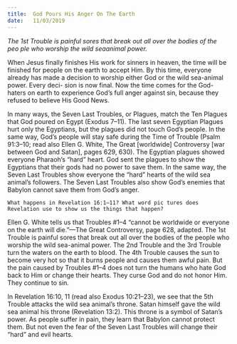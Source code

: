 ```yaml
---
title:  God Pours His Anger On The Earth
date:   11/03/2019
---
```


_The 1st Trouble is painful sores that break out all over the bodies of the peo­ ple who worship the wild sea­animal power._

When Jesus finally finishes His work for sinners in heaven, the time will be finished for people on the earth to accept Him. By this time, everyone already has made a decision to worship either God or the wild sea-animal power. Every deci- sion is now final. Now the time comes for the God-haters on earth to experience God’s full anger against sin, because they refused to believe His Good News.

In many ways, the Seven Last Troubles, or Plagues, match the Ten Plagues that God poured on Egypt (Exodus 7–11). The last seven Egyptian Plagues hurt only the Egyptians, but the plagues did not touch God’s people. In the same way, God’s people will stay safe during the Time of Trouble (Psalm 91:3–10; read also Ellen G. White, The Great [worldwide] Controversy [war between God and Satan], pages 629, 630). The Egyptian plagues showed everyone Pharaoh’s “hard” heart. God sent the plagues to show the Egyptians that their gods had no power to save them. In the same way, the Seven Last Troubles show everyone the “hard” hearts of the wild sea animal’s followers. The Seven Last Troubles also show God’s enemies that Babylon cannot save them from God’s anger.

`What happens in Revelation 16:1–11? What word pic­ tures does Revelation use to show us the things that happen?`

Ellen G. White tells us that Troubles #1–4 “cannot be worldwide or everyone on the earth will die.”—The Great Controversy, page 628, adapted. The 1st Trouble is painful sores that break out all over the bodies of the people who worship the wild sea-animal power. The 2nd Trouble and the 3rd Trouble turn the waters on the earth to blood. The 4th Trouble causes the sun to become very hot so that it burns people and causes them awful pain. But the pain caused by Troubles #1–4 does not turn the humans who hate God back to Him or change their hearts. They curse God and do not honor Him. They continue to sin.

In Revelation 16:10, 11 (read also Exodus 10:21–23), we see that the 5th Trouble attacks the wild sea animal’s throne. Satan himself gave the wild sea animal his throne (Revelation 13:2). This throne is a symbol of Satan’s power. As people suffer in pain, they learn that Babylon cannot protect them. But not even the fear of the Seven Last Troubles will change their “hard” and evil hearts.